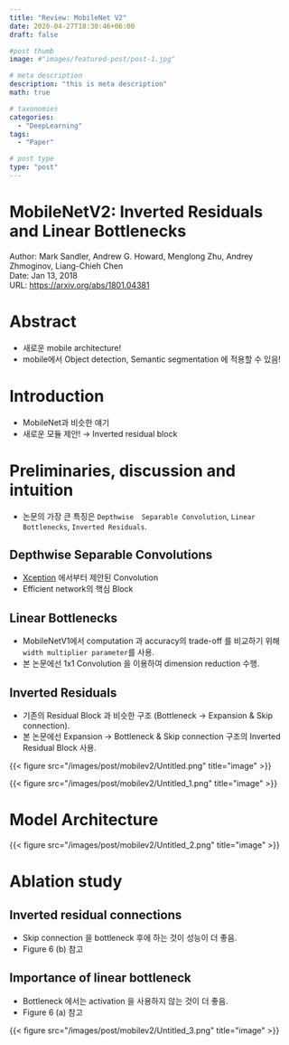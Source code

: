 ```yaml
---
title: "Review: MobileNet V2"
date: 2020-04-27T18:30:46+06:00
draft: false

#post thumb
image: #"images/featured-post/post-1.jpg"

# meta description
description: "this is meta description"
math: true

# taxonomies
categories:
  - "DeepLearning"
tags:
  - "Paper"

# post type
type: "post"
---
```


# MobileNetV2: Inverted Residuals and Linear Bottlenecks

Author: Mark Sandler, Andrew G. Howard, Menglong Zhu, Andrey Zhmoginov, Liang-Chieh Chen  
Date: Jan 13, 2018  
URL: https://arxiv.org/abs/1801.04381

# **Abstract**

- 새로운 mobile architecture!
- mobile에서 Object detection, Semantic segmentation 에 적용할 수 있음!

# **Introduction**

- MobileNet과 비슷한 얘기
- 새로운 모듈 제안! → Inverted residual block

# **Preliminaries, discussion and intuition**

- 논문의 가장 큰 특징은 `Depthwise  Separable Convolution`, `Linear Bottlenecks`, `Inverted Residuals`.

## **Depthwise Separable Convolutions**

- [Xception](https://arxiv.org/abs/1610.02357) 에서부터 제안된 Convolution
- Efficient network의 핵심 Block

## **Linear Bottlenecks**

- MobileNetV1에서 computation 과 accuracy의 trade-off 를 비교하기 위해 `width multiplier parameter`를 사용.
- 본 논문에선 1x1 Convolution 을 이용하여 dimension reduction 수행.

## **Inverted Residuals**

- 기존의 Residual Block 과 비슷한 구조 (Bottleneck → Expansion & Skip connection).
- 본 논문에선 Expansion → Bottleneck & Skip connection 구조의 Inverted Residual Block 사용.

{{< figure src="/images/post/mobilev2/Untitled.png" title="image" >}}

{{< figure src="/images/post/mobilev2/Untitled_1.png" title="image" >}}

# **Model Architecture**

{{< figure src="/images/post/mobilev2/Untitled_2.png" title="image" >}}

# **Ablation study**

## Inverted residual connections

- Skip connection 을 bottleneck 후에 하는 것이 성능이 더 좋음.
- Figure 6 (b) 참고

## Importance of linear bottleneck

- Bottleneck 에서는 activation 을 사용하지 않는 것이 더 좋음.
- Figure 6 (a) 참고

{{< figure src="/images/post/mobilev2/Untitled_3.png" title="image" >}}
